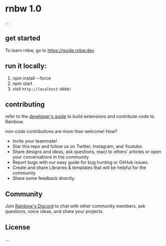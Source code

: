 # rnbw 1.0

...

## get started

To learn rnbw, go to https://guide.rnbw.dev.

## run it locally:
1. npm install --force
2. npm start
3. visit `http://localhost:8080/`

## contributing

refer to the [developer's guide](https://www.notion.so/developers-md-905b6a553a66496a901193bdb4cdac05) to build extensions and contribute code to Rainbow.

non-code contributions are more than welcome! How?

- Invite your teammate!
- Star this repo and follow us on Twitter, Instagram, and Youtube.
- Share designs and ideas, ask questions, react to others’ articles or open your conversations in the community
- Report bugs with our easy guide for bug hunting or GitHub issues.
- Create and share Libraries & templates that will be helpful for the community
- Share some feedback directly.

## Community

Join [Rainbow's Discord](https://discord.com/invite/HycXz8TJkd) to chat with other community members, ask questions, voice ideas, and share your projects.

## License
…
